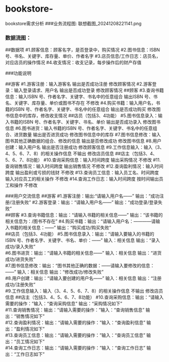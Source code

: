 # bookstore-
bookstore需求分析
###业务流程图:
联想截图_20241208221141.png

### 数据流图：



##数据项
#1.顾客信息：顾客名字，是否登录中，购买情况
#2.图书信息：ISBN 号、书名、关键字、库存量、单价、作者名字
#3.店员信息/工作日志：店员名，对应店员的操作情况
#4.收支情况：收支记录，每步操作后的财产存值

###功能说明

##游客
#1.游客注册：输入游客名 输出是否成功注册 修改顾客情况
#2.游客登录：输入登录请求、用户名  输出是否成功登录  修改顾客情况
##顾客
#3.查询书籍信息：输入ISBN 号、作者名字、关键字、书名中的任意组合  输出ISBN 号、书名、关键字、库存量、单价或图书不存在 不修改
#4.购买书籍：输入用户名，书籍的ISBN 号、作者名字、关键字、书名中的任意组合  输出是否成功购买  修改图书信息中的库存，修改收支情况
##店员（包括3、4功能）
#5.图书信息录入：输入书籍的ISBN 号、作者名字、关键字、书名、单价  输出是否成功录入  修改图书信息
#6.图书进货：输入书籍的ISBN 号、作者名字、关键字、书名中的任意组合、进货数量  输出是否进货成功  修改图书信息中的库存
#7.图书信息修改：输入图书其他正确数据的组合、修改的信息  输出是否修改成功  修改图书信息
#8.用户创建：输入用户名 输出是否注册成功  修改顾客信息
#9.工作信息输入：输入（3、4、5、6、7、8）的相关操作信息  不输出  修改店员信息
##店主（包括3、4、5、6、7、8功能）
#10.查询采购信息：输入时间跨度 输出采购情况  不修改
#11.查询销售情况：输入时间跨度 输出销售情况   不修改
#12.查询盈利情况：输入时间跨度 输出盈利或亏损的钱财   不修改
#13.查询员工信息：输入员工名、时间跨度 输入对应员工的相关操作   不修改
#14.查询工作日志：输入时间跨度 按时间输出员工和操作   不修改


###用户交流信息
##游客
#1.游客注册：输出:“请输入用户名——”  输出：“成功注册/注册失败” 
#2.游客登录：输出：“请输入用户名——”  输出：“成功登录/登录失败”  
##顾客
#3.查询书籍信息：输出：“请输入书籍的相关信息——”  输出：“该书籍的相关信息为：/图书不存在” 
#4.购买书籍：输出：“请输入用户名：————请输入书籍的相关信息：——”  输出：“购买成功/购买失败”  
##店员（包括3、4功能）
#5.图书信息录入：输出：“请输入要输入的书籍的ISBN 号、作者名字、关键字、书名、单价：——” 输入：相关信息 输出：“录入成功/录入失败”  
#6.图书进货：输出：“请输入书籍的相关信息——” 输入：相关信息   输出：“进货成功/进货失败”  
#7.图书信息修改：输出：“图书其他正确的数据：——请输入要修改的信息：——”  输入：相关信息  输出：“修改成功/修改失败”  
#8.用户创建：输出：“请输入要创建的用户名——” 输入：相关信息  输出：“注册成功/注册失败”  
#9.工作信息输入：输入（3、4、5、6、7、8）的相关操作信息  不输出  修改店员信息
##店主（包括3、4、5、6、7、8功能）
#10.查询采购信息：输出：“请输入需要的操作：”输入：“查询采购信息” 输出：“采购情况如下”  
#11.查询销售情况：输出：“请输入需要的操作：”输入：“查询销售信息” 输出：“销售情况如下”  
#12.查询盈利情况：输出：“请输入需要的操作：”输入：“查询盈利信息” 输出：“盈利情况如下”  
#13.查询员工信息：输出：“请输入需要的操作：”输入：“查询员工信息” 输出：“员工情况如下”  
#14.查询工作日志：输出：“请输入需要的操作：”输入：“查询工作日志” 输出：“工作日志如下”  

